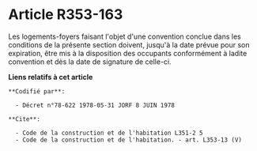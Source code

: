 # Article R353-163

Les logements-foyers faisant l'objet d'une convention conclue dans les conditions de la présente section doivent, jusqu'à la
date prévue pour son expiration, être mis à la disposition des occupants conformément à ladite convention et dès la date de
signature de celle-ci.

**Liens relatifs à cet article**

	**Codifié par**:

	  - Décret n°78-622 1978-05-31 JORF 8 JUIN 1978

	**Cite**:

	  - Code de la construction et de l'habitation L351-2 5
	  - Code de la construction et de l'habitation. - art. L353-13 (V)

